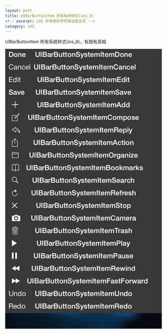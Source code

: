 ```yaml
---
layout: post
title: UIBarButtonItem 所有系统样式(ios_8)
<!-- excerpt: iOS 中常用的字符串加密方式 -->
category: iOS
---
```


UIBarButtonItem 所有系统样式(ios_8)，有图有真相


![](../images/2015年2月4日下午6.02.40.png)
